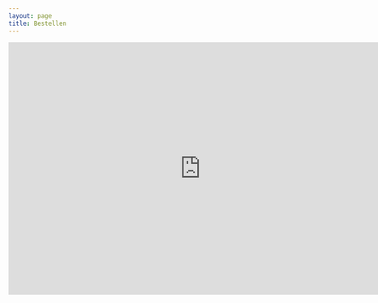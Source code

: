 ```yaml
---
layout: page
title: Bestellen
---
```


<iframe src="https://docs.google.com/forms/d/1HrSKu5coyi-GVptfW_2GsMcS0ZqqSrnIoYMZIoQY6GU/viewform?embedded=true" width="760" height="500" frameborder="0" marginheight="0" marginwidth="0">Loading...</iframe>
